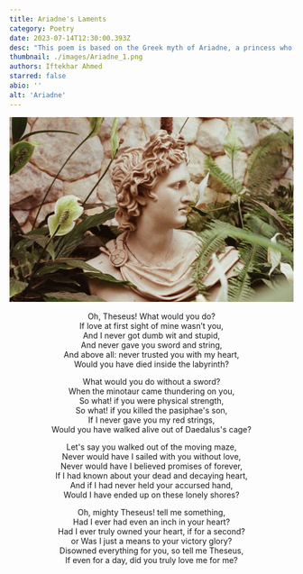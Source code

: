 ```yaml
---
title: Ariadne's Laments
category: Poetry
date: 2023-07-14T12:30:00.393Z
desc: "This poem is based on the Greek myth of Ariadne, a princess who helped the hero Theseus defeat the Minotaur and escape the Labyrinth. Apathetic to her love, he abandoned her at the island of Naxos. The poem expresses Ariadne's sorrow, anger and betrayal at being left by Theseus, and questions his love and loyalty for her."
thumbnail: ./images/Ariadne_1.png
authors: Iftekhar Ahmed
starred: false
abio: ''
alt: 'Ariadne'
---
```


![](images/Ariadne.png)

<p style="text-align: center;align:center;">Oh, Theseus! What would you do?
<br>
If love at first sight of mine wasn’t you,<br>
And I never got dumb wit and stupid, <br>
And never gave you sword and string,<br>
And above all: never trusted you with my heart,<br>
Would you have died inside the labyrinth?</p>

<p style="text-align: center;align:center;">What would you do without a sword?
<br>
When the minotaur came thundering on you,<br>
So what! if you were physical strength, <br>
So what! if you killed the pasiphae's son,<br>
If I never gave you my red strings,<br>
Would you have walked alive out of Daedalus's cage?</p>

<p style="text-align: center;align:center;">Let's say you walked out of the moving maze,<br>
Never would have I sailed with you without love,<br>
Never would have I believed promises of forever,<br>
If I had known about your dead and decaying heart,<br>
And if I had never held your accursed hand,<br>
Would I have ended up on these lonely shores?</p>

<p style="text-align: center;align:center;">Oh, mighty Theseus! tell me something,<br>
Had I ever had even an inch in your heart?<br>
Had I ever truly owned your heart, if for a second?<br>
or Was I just a means to your victory glory?<br>
Disowned everything for you, so tell me Theseus,<br>
If even for a day, did you truly love me for me?</p>
